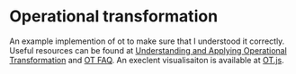 # Operational transformation

An example implemention of ot to make sure that I understood it correctly. Useful resources can be found at [Understanding and Applying Operational Transformation](http://www.codecommit.com/blog/java/understanding-and-applying-operational-transformation) and [OT FAQ](http://www3.ntu.edu.sg/home/czsun/projects/otfaq/). An execlent visualisaiton is available at [OT.js](http://operational-transformation.github.io/visualization.html).
